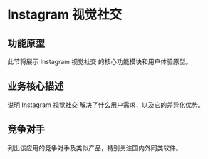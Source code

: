 # Instagram 视觉社交

## 功能原型

此节将展示 Instagram 视觉社交 的核心功能模块和用户体验原型。

## 业务核心描述

说明 Instagram 视觉社交 解决了什么用户需求，以及它的差异化优势。

## 竞争对手

列出该应用的竞争对手及类似产品，特别关注国内外同类软件。

